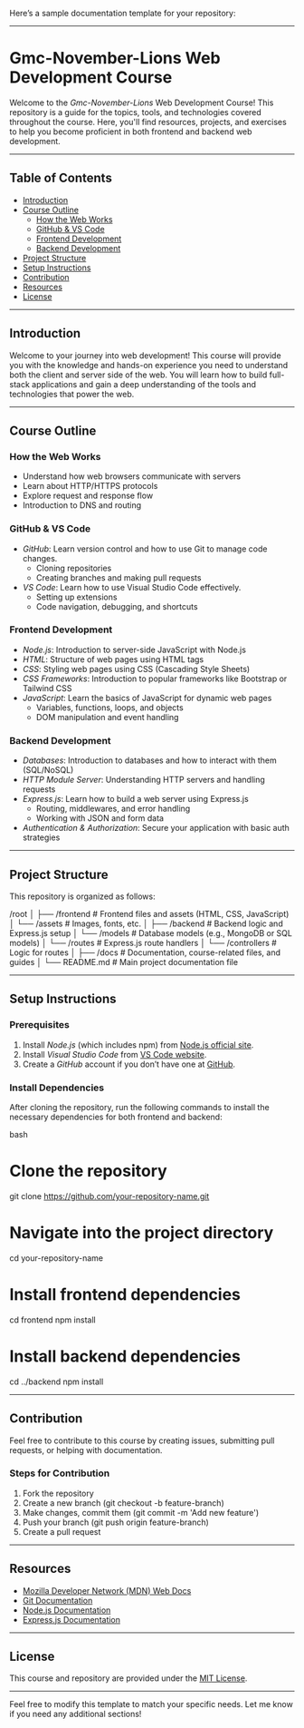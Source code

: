 Here’s a sample documentation template for your repository:

---

# Gmc-November-Lions Web Development Course

Welcome to the *Gmc-November-Lions* Web Development Course! This repository is a guide for the topics, tools, and technologies covered throughout the course. Here, you'll find resources, projects, and exercises to help you become proficient in both frontend and backend web development.

---

## Table of Contents

- [Introduction](#introduction)
- [Course Outline](#course-outline)
  - [How the Web Works](#how-the-web-works)
  - [GitHub & VS Code](#github--vs-code)
  - [Frontend Development](#frontend-development)
  - [Backend Development](#backend-development)
- [Project Structure](#project-structure)
- [Setup Instructions](#setup-instructions)
- [Contribution](#contribution)
- [Resources](#resources)
- [License](#license)

---

## Introduction

Welcome to your journey into web development! This course will provide you with the knowledge and hands-on experience you need to understand both the client and server side of the web. You will learn how to build full-stack applications and gain a deep understanding of the tools and technologies that power the web.

---

## Course Outline

### How the Web Works

- Understand how web browsers communicate with servers
- Learn about HTTP/HTTPS protocols
- Explore request and response flow
- Introduction to DNS and routing

### GitHub & VS Code

- *GitHub*: Learn version control and how to use Git to manage code changes.
  - Cloning repositories
  - Creating branches and making pull requests
- *VS Code*: Learn how to use Visual Studio Code effectively.
  - Setting up extensions
  - Code navigation, debugging, and shortcuts

### Frontend Development

- *Node.js*: Introduction to server-side JavaScript with Node.js
- *HTML*: Structure of web pages using HTML tags
- *CSS*: Styling web pages using CSS (Cascading Style Sheets)
- *CSS Frameworks*: Introduction to popular frameworks like Bootstrap or Tailwind CSS
- *JavaScript*: Learn the basics of JavaScript for dynamic web pages
  - Variables, functions, loops, and objects
  - DOM manipulation and event handling

### Backend Development

- *Databases*: Introduction to databases and how to interact with them (SQL/NoSQL)
- *HTTP Module Server*: Understanding HTTP servers and handling requests
- *Express.js*: Learn how to build a web server using Express.js
  - Routing, middlewares, and error handling
  - Working with JSON and form data
- *Authentication & Authorization*: Secure your application with basic auth strategies

---

## Project Structure

This repository is organized as follows:


/root
│
├── /frontend      # Frontend files and assets (HTML, CSS, JavaScript)
│   └── /assets    # Images, fonts, etc.
│
├── /backend       # Backend logic and Express.js setup
│   └── /models    # Database models (e.g., MongoDB or SQL models)
│   └── /routes    # Express.js route handlers
│   └── /controllers # Logic for routes
│
├── /docs          # Documentation, course-related files, and guides
│
└── README.md      # Main project documentation file


---

## Setup Instructions

### Prerequisites

1. Install *Node.js* (which includes npm) from [Node.js official site](https://nodejs.org/).
2. Install *Visual Studio Code* from [VS Code website](https://code.visualstudio.com/).
3. Create a *GitHub* account if you don’t have one at [GitHub](https://github.com/).

### Install Dependencies

After cloning the repository, run the following commands to install the necessary dependencies for both frontend and backend:

bash
# Clone the repository
git clone https://github.com/your-repository-name.git

# Navigate into the project directory
cd your-repository-name

# Install frontend dependencies
cd frontend
npm install

# Install backend dependencies
cd ../backend
npm install


---

## Contribution

Feel free to contribute to this course by creating issues, submitting pull requests, or helping with documentation.

### Steps for Contribution

1. Fork the repository
2. Create a new branch (git checkout -b feature-branch)
3. Make changes, commit them (git commit -m 'Add new feature')
4. Push your branch (git push origin feature-branch)
5. Create a pull request

---

## Resources

- [Mozilla Developer Network (MDN) Web Docs](https://developer.mozilla.org/en-US/)
- [Git Documentation](https://git-scm.com/doc)
- [Node.js Documentation](https://nodejs.org/en/docs/)
- [Express.js Documentation](https://expressjs.com/en/starter/installing.html)

---

## License

This course and repository are provided under the [MIT License](LICENSE).

---

Feel free to modify this template to match your specific needs. Let me know if you need any additional sections!